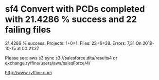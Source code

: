 # sf4 Convert with PCDs completed with 21.4286 % success and 22 failing files

21.4286 % success. Projects: 1+0=1.  Files: 22+6=28. Errors: 7,31  On 2019-10-15 at 00:21:27



Please see: aws s3 sync s3://salesforce.dita/results4 or exchange.ryffine/users/aws/salesForce/4/

http://www.ryffine.com
